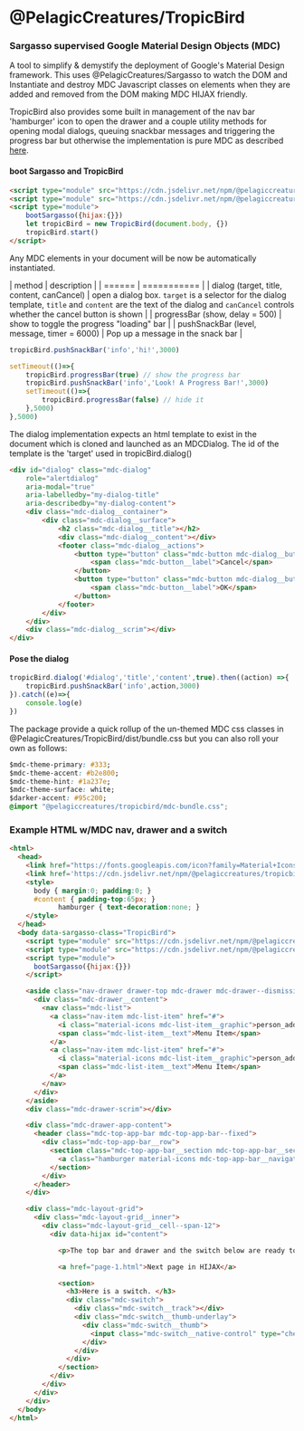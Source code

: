 # @PelagicCreatures/TropicBird

### Sargasso supervised Google Material Design Objects (MDC)

A tool to simplify & demystify the deployment of Google's Material Design framework. This uses @PelagicCreatures/Sargasso to watch the DOM and Instantiate and destroy MDC Javascript classes on elements when they are added and removed from the DOM making MDC HIJAX friendly.

TropicBird also provides some built in management of the nav bar 'hamburger' icon to open the drawer and a couple utility methods for opening modal dialogs, queuing snackbar messages and triggering the progress bar but otherwise the implementation is pure MDC as described [here](https://github.com/material-components/material-components-web/tree/master/packages).

#### boot Sargasso and TropicBird
```html
<script type="module" src="https://cdn.jsdelivr.net/npm/@pelagiccreatures/sargasso/dist/sargasso.es.js"></script>
<script type="module" src="https://cdn.jsdelivr.net/npm/@pelagiccreatures/tropicbird/dist/tropicbird.es.js"></script>
<script type="module">
	bootSargasso({hijax:{}})
	let tropicBird = new TropicBird(document.body, {})
	tropicBird.start()
</script>
```

Any MDC elements in your document will be now be automatically instantiated.


| method | description |
| ====== | =========== |
| dialog (target, title, content, canCancel) | open a dialog box. `target` is a selector for the dialog template, `title` and `content` are the text of the dialog and `canCancel` controls whether the cancel button is shown |
| progressBar (show, delay = 500)  | show  to toggle the progress "loading" bar |
| pushSnackBar (level, message, timer = 6000) | Pop up a message in the snack bar |

```javascript
tropicBird.pushSnackBar('info','hi!',3000)

setTimeout(()=>{
	tropicBird.progressBar(true) // show the progress bar
	tropicBird.pushSnackBar('info','Look! A Progress Bar!',3000)
	setTimeout(()=>{
		tropicBird.progressBar(false) // hide it
	},5000)
},5000)
```

The dialog implementation expects an html template to exist in the document which is cloned and launched as an MDCDialog. The id of the template is the 'target' used in tropicBird.dialog()

```html
<div id="dialog" class="mdc-dialog"
	role="alertdialog"
	aria-modal="true"
	aria-labelledby="my-dialog-title"
	aria-describedby="my-dialog-content">
	<div class="mdc-dialog__container">
		<div class="mdc-dialog__surface">
			<h2 class="mdc-dialog__title"></h2>
			<div class="mdc-dialog__content"></div>
			<footer class="mdc-dialog__actions">
				<button type="button" class="mdc-button mdc-dialog__button mdc-dialog-cancel" data-mdc-dialog-action="no">
					<span class="mdc-button__label">Cancel</span>
				</button>
				<button type="button" class="mdc-button mdc-dialog__button" data-mdc-dialog-action="yes">
					<span class="mdc-button__label">OK</span>
				</button>
			</footer>
		</div>
	</div>
	<div class="mdc-dialog__scrim"></div>
</div>
```

#### Pose the dialog
```javascript
tropicBird.dialog('#dialog','title','content',true).then((action) =>{
	tropicBird.pushSnackBar('info',action,3000)
}).catch((e)=>{
	console.log(e)
})
```

The package provide a quick rollup of the un-themed MDC css classes in @PelagicCreatures/TropicBird/dist/bundle.css but you can also roll your own as follows:


```css
$mdc-theme-primary: #333;
$mdc-theme-accent: #b2e800;
$mdc-theme-hint: #1a237e;
$mdc-theme-surface: white;
$darker-accent: #95c200;
@import "@pelagiccreatures/tropicbird/mdc-bundle.css";
```

### Example HTML w/MDC nav, drawer and a switch

```html
<html>
  <head>
    <link href="https://fonts.googleapis.com/icon?family=Material+Icons" rel="stylesheet">
    <link href='https://cdn.jsdelivr.net/npm/@pelagiccreatures/tropicbird/dist/bundle.css' rel='stylesheet'>
    <style>
      body { margin:0; padding:0; }
      #content { padding-top:65px; }
			hamburger { text-decoration:none; }
    </style>
  </head>
  <body data-sargasso-class="TropicBird">
    <script type="module" src="https://cdn.jsdelivr.net/npm/@pelagiccreatures/sargasso/dist/sargasso.es.js"></script>
    <script type="module" src="https://cdn.jsdelivr.net/npm/@pelagiccreatures/tropicbird/dist/tropicbird.es.js"></script>
    <script type="module">
      bootSargasso({hijax:{}})
    </script>

    <aside class="nav-drawer drawer-top mdc-drawer mdc-drawer--dismissible">
      <div class="mdc-drawer__content">
        <nav class="mdc-list">
          <a class="nav-item mdc-list-item" href="#">
            <i class="material-icons mdc-list-item__graphic">person_add</i>
            <span class="mdc-list-item__text">Menu Item</span>
          </a>
          <a class="nav-item mdc-list-item" href="#">
            <i class="material-icons mdc-list-item__graphic">person_add</i>
            <span class="mdc-list-item__text">Menu Item</span>
          </a>
        </nav>
      </div>
    </aside>
    <div class="mdc-drawer-scrim"></div>

    <div class="mdc-drawer-app-content">
      <header class="mdc-top-app-bar mdc-top-app-bar--fixed">
        <div class="mdc-top-app-bar__row">
          <section class="mdc-top-app-bar__section mdc-top-app-bar__section--align-start">
            <a class="hamburger material-icons mdc-top-app-bar__navigation-icon" href="#">menu</a>
          </section>
        </div>
      </header>
    </div>

    <div class="mdc-layout-grid">
      <div class="mdc-layout-grid__inner">
        <div class="mdc-layout-grid__cell--span-12">
          <div data-hijax id="content">

            <p>The top bar and drawer and the switch below are ready to use. When the next page is loaded the wrapper elements (nav, drawer) continue to run while the switch will be unloaded and destroyed.<p>

            <a href="page-1.html">Next page in HIJAX</a>

            <section>
              <h3>Here is a switch. </h3>
              <div class="mdc-switch">
                <div class="mdc-switch__track"></div>
                <div class="mdc-switch__thumb-underlay">
                  <div class="mdc-switch__thumb">
                    <input class="mdc-switch__native-control" type="checkbox" name="some name">
                  </div>
                </div>
              </div>
            </section>
          </div>
        </div>
      </div>
    </div>
  </body>
</html>
```

